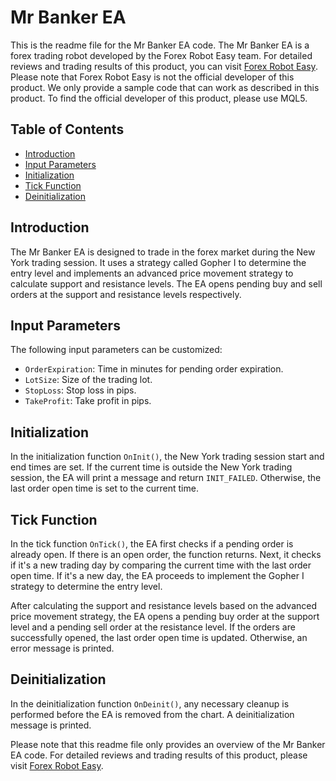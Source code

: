 # Mr Banker EA

This is the readme file for the Mr Banker EA code. The Mr Banker EA is a forex trading robot developed by the Forex Robot Easy team. For detailed reviews and trading results of this product, you can visit [Forex Robot Easy](https://forexroboteasy.com/forex-robot-review/mr-banker-forex-software-review-proven-strategy-with-low-drawdown/). Please note that Forex Robot Easy is not the official developer of this product. We only provide a sample code that can work as described in this product. To find the official developer of this product, please use MQL5.

## Table of Contents

- [Introduction](#introduction)
- [Input Parameters](#input-parameters)
- [Initialization](#initialization)
- [Tick Function](#tick-function)
- [Deinitialization](#deinitialization)

## Introduction

The Mr Banker EA is designed to trade in the forex market during the New York trading session. It uses a strategy called Gopher I to determine the entry level and implements an advanced price movement strategy to calculate support and resistance levels. The EA opens pending buy and sell orders at the support and resistance levels respectively.

## Input Parameters

The following input parameters can be customized:

- `OrderExpiration`: Time in minutes for pending order expiration.
- `LotSize`: Size of the trading lot.
- `StopLoss`: Stop loss in pips.
- `TakeProfit`: Take profit in pips.

## Initialization

In the initialization function `OnInit()`, the New York trading session start and end times are set. If the current time is outside the New York trading session, the EA will print a message and return `INIT_FAILED`. Otherwise, the last order open time is set to the current time.

## Tick Function

In the tick function `OnTick()`, the EA first checks if a pending order is already open. If there is an open order, the function returns. Next, it checks if it's a new trading day by comparing the current time with the last order open time. If it's a new day, the EA proceeds to implement the Gopher I strategy to determine the entry level.

After calculating the support and resistance levels based on the advanced price movement strategy, the EA opens a pending buy order at the support level and a pending sell order at the resistance level. If the orders are successfully opened, the last order open time is updated. Otherwise, an error message is printed.

## Deinitialization

In the deinitialization function `OnDeinit()`, any necessary cleanup is performed before the EA is removed from the chart. A deinitialization message is printed.

Please note that this readme file only provides an overview of the Mr Banker EA code. For detailed reviews and trading results of this product, please visit [Forex Robot Easy](https://forexroboteasy.com/forex-robot-review/mr-banker-forex-software-review-proven-strategy-with-low-drawdown/).
